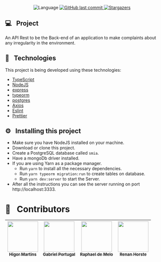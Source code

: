 <p align="center">

  <img alt="Language" src="https://img.shields.io/github/languages/top/TCC-SMIA/server?style=for-the-badge">

  <a href="https://github.com/TCC-SMIA/server" target="_blank">
    <img alt="GitHub last commit" src="https://img.shields.io/github/last-commit/TCC-SMIA/server?style=for-the-badge">
  </a>

   <a href="https://github.com/TCC-SMIA/server/stargazers" target="_blank">
    <img alt="Stargazers" src="https://img.shields.io/github/stars/TCC-SMIA/server?style=for-the-badge">
  </a>

</p>

## 💻&nbsp;&nbsp; Project

An API Rest to be the Back-end of an application to make complaints about any irregularity in the environment.

## 🚀&nbsp;&nbsp; Technologies

This project is being developed using these technologies:

- [TypeScript](https://www.typescriptlang.org/)
- [NodeJS](https://nodejs.org/en/)
- [express](https://expressjs.com/pt-br/)
- [typeorm](https://typeorm.io/)
- [postgres](https://www.postgresql.org/)
- [Axios](https://github.com/axios/axios)
- [Eslint](https://eslint.org/)
- [Prettier](https://prettier.io/)

## :gear:&nbsp;&nbsp; Installing this project

- Make sure you have NodeJS installed on your machine.
- Download or clone this project.
- Create a PostgreSQL database called `smia`.
- Have a mongoDb driver installed.
- If you are using Yarn as a package manager.
  - Run `yarn` to install all the necessary dependencies.
  - Run `yarn typeorm migration:run` to create tables on database.
  - Run `yarn dev:server` to start the Server.
- After all the instructions you can see the server running on port http://localhost:3333.

# 🥇&nbsp;&nbsp; Contributors

| [<img src="https://avatars3.githubusercontent.com/u/44821959?s=460&u=3d09f94c26b0fd9b9ed57670c62db54fa3ae0a83&v=4" width="100px;"/><br /><sub><b>Higor Martins</b></sub>](https://www.linkedin.com/in/higormartinsdasilva/)<br />  | [<img src="https://avatars3.githubusercontent.com/u/44583521?s=460&u=2bb92913239de8faeb3a3902ec3593782d9b4ac6&v=4" width="100px;"/><br /><sub><b>Gabriel Portugal</b></sub>](https://www.linkedin.com/in/gabrielrportugal/)<br /> | [<img src="https://avatars3.githubusercontent.com/u/53874888?s=460&u=ba2ad90f590349a99756eb6ae3f728039bdb5b8b&v=4" width="100px;"/><br /><sub><b>Raphael de Melo</b></sub>](https://www.linkedin.com/in/raphaeldemelo/)<br />  | [<img src="https://media-exp1.licdn.com/dms/image/C4D03AQE132_A6zuG8A/profile-displayphoto-shrink_800_800/0?e=1597276800&v=beta&t=xGMxKRdd81P8zU64U6R1WcvSz16I8fm5XfUKLLyPwMA" width="100px;"/><br /><sub><b>Renan Horste</b></sub>](https://www.linkedin.com/in/renan-matos-horste-de-oliveira-2121b4173/)<br /> |
| :---: | :---: | :---: | :---: |
